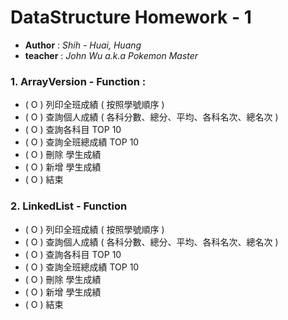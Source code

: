 # DataStructure Homework - 1

- **Author** : _Shih - Huai, Huang_
- **teacher** : _John Wu   a.k.a  Pokemon Master_  

### 1. ArrayVersion - Function :

- ( O ) 列印全班成績 ( 按照學號順序 )
- ( O ) 查詢個人成績 ( 各科分數、總分、平均、各科名次、總名次 )
- ( O ) 查詢各科目 TOP 10
- ( O ) 查詢全班總成績 TOP 10
- ( O ) 刪除 學生成績
- ( O ) 新增 學生成績    
- ( O ) 結束

### 2. LinkedList - Function

- ( O ) 列印全班成績 ( 按照學號順序 )
- ( O ) 查詢個人成績 ( 各科分數、總分、平均、各科名次、總名次 )
- ( O ) 查詢各科目 TOP 10
- ( O ) 查詢全班總成績 TOP 10
- ( O ) 刪除 學生成績
- ( O ) 新增 學生成績    
- ( O ) 結束